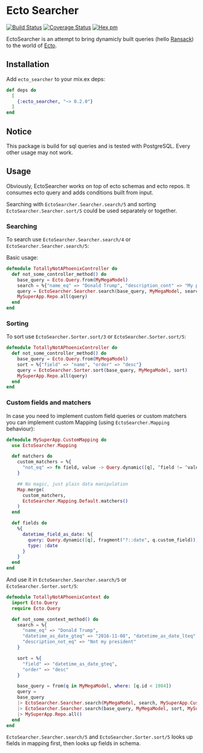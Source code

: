 # Ecto Searcher

[![Build Status](https://travis-ci.org/ivalentinee/ecto_searcher.svg?branch=master)](https://travis-ci.org/ivalentinee/ecto_searcher)
[![Coverage Status](https://coveralls.io/repos/github/ivalentinee/ecto_searcher/badge.svg?branch=master)](https://coveralls.io/github/ivalentinee/ecto_searcher?branch=master)
[![Hex pm](https://img.shields.io/hexpm/v/ecto_searcher.svg?style=flat)](https://hex.pm/packages/ecto_searcher)

EctoSearcher is an attempt to bring dynamicly built queries (hello [Ransack](https://github.com/activerecord-hackery/ransack)) to the world of [Ecto](https://github.com/elixir-ecto/ecto).

## Installation

Add `ecto_searcher` to your mix.ex deps:

```elixir
def deps do
  [
    {:ecto_searcher, "~> 0.2.0"}
  ]
end
```

## Notice
This package is build for sql queries and is tested with PostgreSQL. Every other usage may not work.

## Usage
Obviously, EctoSearcher works on top of ecto schemas and ecto repos. It consumes ecto query and adds conditions built from input.

Searching with `EctoSearcher.Searcher.search/5` and sorting `EctoSearcher.Searcher.sort/5` could be used separately or together.

### Searching
To search use `EctoSearcher.Searcher.search/4` or `EctoSearcher.Searcher.search/5`:

Basic usage:
```elixir
defmodule TotallyNotAPhoenixController do
  def not_some_controller_method() do
    base_query = Ecto.Query.from(MyMegaModel)
    search = %{"name_eq" => "Donald Trump", "description_cont" => "My president"}
    query = EctoSearcher.Searcher.search(base_query, MyMegaModel, search)
    MySuperApp.Repo.all(query)
  end
end
```

### Sorting
To sort use `EctoSearcher.Sorter.sort/3` or `EctoSearcher.Sorter.sort/5`:
```elixir
defmodule TotallyNotAPhoenixController do
  def not_some_controller_method() do
    base_query = Ecto.Query.from(MyMegaModel)
    sort = %{"field" => "name", "order" => "desc"}
    query = EctoSearcher.Sorter.sort(base_query, MyMegaModel, sort)
    MySuperApp.Repo.all(query)
  end
end
```

### Custom fields and matchers
In case you need to implement custom field queries or custom matchers you can implement custom Mapping (using `EctoSearcher.Mapping` behaviour):
```elixir
defmodule MySuperApp.CustomMapping do
  use EctoSearcher.Mapping

  def matchers do
    custom_matchers = %{
      "not_eq" => fn field, value -> Query.dynamic([q], ^field != ^value) end
    }

    ## No magic, just plain data manipulation
    Map.merge(
      custom_matchers,
      EctoSearcher.Mapping.Default.matchers()
    )
  end

  def fields do
    %{
      datetime_field_as_date: %{
        query: Query.dynamic([q], fragment("?::date", q.custom_field)),
        type: :date
      }
    }
  end
end
```

And use it in `EctoSearcher.Searcher.search/5` or `EctoSearcher.Sorter.sort/5`:
```elixir
defmodule TotallyNotAPhoenixContext do
  import Ecto.Query
  require Ecto.Query

  def not_some_context_method() do
    search = %{
      "name_eq" => "Donald Trump",
      "datetime_as_date_gteq" => "2016-11-08", "datetime_as_date_lteq" => "2018-08-28",
      "description_not_eq" => "Not my president"
    }

    sort = %{
      "field" => "datetime_as_date_gteq",
      "order" => "desc"
    }

    base_query = from(q in MyMegaModel, where: [q.id < 1984])
    query =
    base_query
    |> EctoSearcher.Searcher.search(MyMegaModel, search, MySuperApp.CustomMapping)
    |> EctoSearcher.Searcher.search(base_query, MyMegaModel, sort, MySuperApp.CustomMapping)
    |> MySuperApp.Repo.all()
  end
end
```

`EctoSearcher.Searcher.search/5` and `EctoSearcher.Sorter.sort/5` looks up fields in mapping first, then looks up fields in schema.
